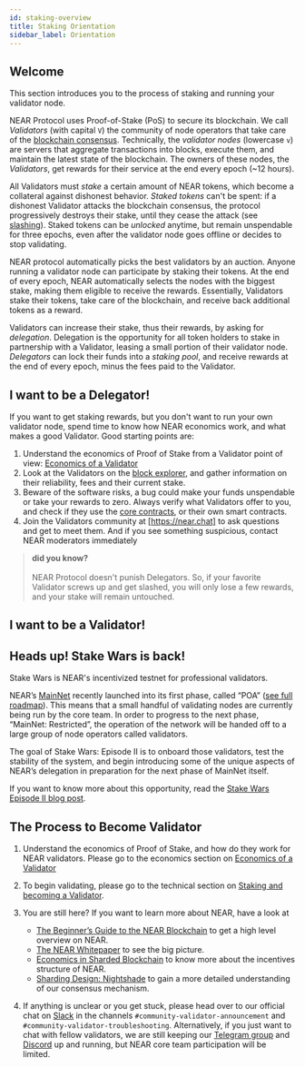 ```yaml
---
id: staking-overview
title: Staking Orientation
sidebar_label: Orientation
---
```


## Welcome

This section introduces you to the process of staking and running your validator node.

NEAR Protocol uses Proof-of-Stake (PoS) to secure its blockchain. We call _Validators_ (with capital `V`) the community of node operators that take care of the [blockchain consensus](../integrator/faq#which-consensus-algorithm-does-near-use). Technically, the _validator nodes_ (lowercase `v`) are servers that aggregate transactions into blocks, execute them, and maintain the latest state of the blockchain. The owners of these nodes, the _Validators_, get rewards for their service at the end every epoch (\~12 hours).

All Validators must _stake_ a certain amount of NEAR tokens, which become a collateral against dishonest behavior. _Staked tokens_ can't be spent: if a dishonest Validator attacks the blockchain consensus, the protocol progressively destroys their stake, until they cease the attack (see [slashing](validator-faq#what-is-a-slashing-behavior)).
Staked tokens can be _unlocked_ anytime, but remain unspendable for three epochs, even after the validator node goes offline or decides to stop validating.

NEAR protocol automatically picks the best validators by an auction. Anyone running a validator node can participate by staking their tokens. At the end of every epoch, NEAR automatically selects the nodes with the biggest stake, making them eligible to receive the rewards. Essentially, Validators stake their tokens, take care of the blockchain, and receive back additional tokens as a reward.

Validators can increase their stake, thus their rewards, by asking for _delegation_. Delegation is the opportunity for all token holders to stake in partnership with a Validator, leasing a small portion of their validator node. _Delegators_ can lock their funds into a _staking pool_, and receive rewards at the end of every epoch, minus the fees paid to the Validator.

## I want to be a Delegator!
If you want to get staking rewards, but you don't want to run your own validator node, spend time to know how NEAR economics work, and what makes a good Validator. Good starting points are:

1. Understand the economics of Proof of Stake from a Validator point of view: [Economics of a Validator](/docs/validator/economics)
2. Look at the Validators on the [block explorer](https://explorer.near.org/nodes/validators), and gather information on their reliability, fees and their current stake.
3. Beware of the software risks, a bug could make your funds unspendable or take your rewards to zero. Always verify what Validators offer to you, and check if they use the [core contracts](https://github.com/near/core-contracts), or their own smart contracts.
4. Join the Validators community at [https://near.chat] to ask questions and get to meet them. And if you see something suspicious, contact NEAR moderators immediately

<blockquote class="info">
    <strong>did you know?</strong><br><br>
    NEAR Protocol doesn't punish Delegators. So, if your favorite Validator screws up and get slashed, you will only lose a few rewards, and your stake will remain untouched.
</blockquote>


## I want to be a Validator!



## Heads up! Stake Wars is back!

Stake Wars is NEAR's incentivized testnet for professional validators.

NEAR’s [MainNet](https://explorer.near.org/) recently launched into its first phase, called “POA” ([see full roadmap](https://near.ai/mainnet-roadmap)). This means that a small handful of validating nodes are currently being run by the core team. In order to progress to the next phase, “MainNet: Restricted”, the operation of the network will be handed off to a large group of node operators called validators. 

The goal of Stake Wars: Episode II is to onboard those validators, test the stability of the system, and begin introducing some of the unique aspects of NEAR’s delegation in preparation for the next phase of MainNet itself.

If you want to know more about this opportunity, read the [Stake Wars Episode II blog post](https://near.org/blog/stake-wars-episode-ii/).

## The Process to Become Validator

1. Understand the economics of Proof of Stake, and how do they work for NEAR validators. Please go to the economics section on [Economics of a Validator](/docs/validator/economics)

2. To begin validating, please go to the technical section on [Staking and becoming a Validator](/docs/validator/staking).

3. You are still here? If you want to learn more about NEAR, have a look at

    * [The Beginner’s Guide to the NEAR Blockchain](https://near.org/blog/the-beginners-guide-to-the-near-blockchain/) to get a high level overview on NEAR.
    * [The NEAR Whitepaper](https://near.org/papers/the-official-near-white-paper) to see the big picture.
    * [Economics in Sharded Blockchain](https://near.org/papers/economics-in-sharded-blockchain/) to know more about the incentives structure of NEAR.
    * [Sharding Design: Nightshade](https://near.org/papers/nightshade) to gain a more detailed understanding of our consensus mechanism.

4. If anything is unclear or you get stuck, please head over to our official chat on [Slack](https://near.chat) in the channels `#community-validator-announcement` and `#community-validator-troubleshooting`.
Alternatively, if you just want to chat with fellow validators, we are still keeping our [Telegram group](https://t.me/near_validators) and [Discord](https://discord.gg/ZMPr3VB) up and running, but NEAR core team participation will be limited. 